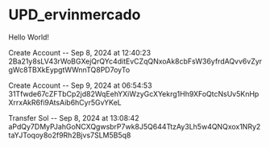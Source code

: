 # UPD_ervinmercado

Hello World!


Create Account --  Sep 8, 2024 at 12:40:23
2Ba21y8sLV43rWoBGXejQrQYc4ditEvCZqQNxoAk8cbFsW36yfrdAQvv6vZyrgWc8TBXkEypgtWWnnTQ8PD7oyTo

Create Account --  Sep 9, 2024 at 06:54:53
31Tfwde67cZFTbCp2jd82WqEehYXiWzyGcXYekrg1Hh9XFoQtcNsUv5KnHpXrrxAkR6fi9AtsAib6hCyr5GvYKeL



Transfer Sol -- Sep 8, 2024 at 13:08:42
aPdQy7DMyPJahGoNCXQgwsbrP7wk8J5Q644TtzAy3Lh5w4QNQxox1NRy2taYJToqoy8o2f9Rh2Bjvs7SLM5B5q8
